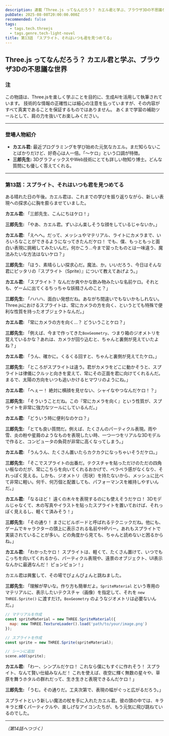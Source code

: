 ```yaml
---
description: 連載「Three.js ってなんだろう？ カエル君と学ぶ、ブラウザ3Dの不思議な世界」
pubDate: 2025-08-08T20:00:00.000Z
recommended: false
tags:
  - tags.tech.threejs
  - tags.genre.tech-light-novel
title: 第13話 「スプライト、それはいつも君を見つめてる」 
---
```


## Three.js ってなんだろう？ カエル君と学ぶ、ブラウザ3Dの不思議な世界

### 注

この物語は、Three.jsを楽しく学ぶことを目的に、生成AIを活用して執筆されています。
技術的な情報の正確性には細心の注意を払っていますが、その内容がすべて真実であることを保証するものではありません。
あくまで学習の補助ツールとして、肩の力を抜いてお楽しみください。

---

### 登場人物紹介

*   **カエル君:** 最近プログラミングを学び始めた元気なカエル。まだ知らないことばかりだけど、好奇心は人一倍。「〜ケロ」という口調が特徴。
*   **三郎先生:** 3DグラフィックスやWeb技術にとても詳しい物知り博士。どんな質問にも優しく答えてくれる。

---

### 第13話：スプライト、それはいつも君を見つめてる

ある晴れた日の午後。カエル君は、これまでの学びを振り返りながら、新しい表現への探求心に胸を膨らませていました。

**カエル君:** 「三郎先生、こんにちはケロ！」

**三郎先生:** 「やあ、カエル君。ずいぶん楽しそうな顔をしているじゃないか。」

**カエル君:** 「えへへ。だって、メッシュやマテリアル、ライトにカメラまで、いろいろなことができるようになってきたんだケロ！ でも、僕、もっともっと面白い表現に挑戦してみたいんだ。何かこう…今まで習ったものとは一味違う、魔法みたいな方法はないケロ？」

**三郎先生:** 「ほう、素晴らしい探求心だ。魔法、か。いいだろう、今日はそんな君にピッタリの『スプライト（Sprite）』について教えてあげよう。」

**カエル君:** 「スプライト？ なんだか爽やかな飲み物みたいな名前ケロ。それとも、ゲームに出てくるちっちゃな妖精さんのこと？」

**三郎先生:** 「ハハハ、面白い発想だね。あながち間違いでもないかもしれない。Three.jsにおけるスプライトは、常にカメラの方を向く、というとても特殊で便利な性質を持ったオブジェクトなんだ。」

**カエル君:** 「常にカメラの方を向く…？ どういうことケロ？」

**三郎先生:** 「例えば、今まで作ってきた`BoxGeometry`、つまり箱のジオメトリを覚えているかな？あれは、カメラが回り込むと、ちゃんと裏側が見えていたよね？」

**カエル君:** 「うん、確かに。くるくる回すと、ちゃんと裏側が見えてたケロ。」

**三郎先生:** 「ところがスプライトは違う。君がカメラをどこに動かそうと、スプライトは律儀にクルッと向きを変えて、常にその正面を君に向けてくれるんだ。まるで、太陽の方向をいつも追いかけるヒマワリのようにね。」

**カエル君:** 「へぇー！ 絶対に横顔を見せない、シャイなやつなんだケロ！？」

**三郎先生:** 「そういうことだね。この『常にカメラを向く』という性質が、スプライトを非常に強力なツールにしているんだ。」

**カエル君:** 「どういう時に便利なのケロ？」

**三郎先生:** 「とても良い質問だ。例えば、たくさんのパーティクル表現。雨や雪、炎の粉や星屑のようなものを表現したい時、一つ一つをリアルな3Dモデルで作ると、コンピュータの負荷が非常に高くなってしまう。」

**カエル君:** 「うんうん、たくさん置いたらカクカクになっちゃいそうだケロ。」

**三郎先生:** 「そこでスプライトの出番だ。テクスチャを貼っただけのただの四角い板なのだが、常にこちらを向いてくれるおかげで、ペラペラ感がなくなり、それっぽく見える。しかも、ジオメトリ（形状）を持たないから、メッシュに比べて非常に軽い。何千、何万個と配置しても、パフォーマンスを維持しやすいんだ。」

**カエル君:** 「なるほど！ 遠くの木々を表現するのにも使えそうだケロ！ 3Dモデルじゃなくて、木の写真やイラストを貼ったスプライトを置いておけば、それっぽく見えるし、軽くて済みそう！」

**三郎先生:** 「その通り！ まさにビルボードと呼ばれるテクニックだね。他にも、ゲームでキャラクターの頭上に表示される名前やHPバー。あれもスプライトで実装されていることが多い。どの角度から見ても、ちゃんと読めないと困るからね。」

**カエル君:** 「わかったケロ！ スプライトは、軽くて、たくさん置けて、いつでもこっちを向いてくれるから、パーティクル表現や、遠景のオブジェクト、UI表示なんかに最適なんだ！ ピョンピョン！」

カエル君は興奮して、その場でぴょんぴょんと跳ねました。

**三郎先生:** 「理解が早いな。作り方も簡単だよ。`SpriteMaterial` という専用のマテリアルに、表示したいテクスチャ（画像）を指定して、それを `new THREE.Sprite()` に渡すだけ。`BoxGeometry` のようなジオメトリは必要ないんだ。」

```javascript
// マテリアルを作成
const spriteMaterial = new THREE.SpriteMaterial({
  map: new THREE.TextureLoader().load('path/to/your/image.png')
});

// スプライトを作成
const sprite = new THREE.Sprite(spriteMaterial);

// シーンに追加
scene.add(sprite);
```

**カエル君:** 「わー、シンプルだケロ！ これなら僕にもすぐに作れそう！ スプライト、なんて賢い仕組みなんだ！ これを使えば、夜空に輝く無数の星々や、草原を舞うホタルの群れだって、生き生きと表現できるんだケロ！」

**三郎先生:** 「うむ。その通りだ。工夫次第で、表現の幅がぐっと広がるだろう。」

スプライトという新しい魔法の杖を手に入れたカエル君。彼の頭の中では、キラキラと輝くパーティクルや、楽しげなアイコンたちが、もう元気に飛び跳ねているのでした。

---
*（第14話へつづく）*
